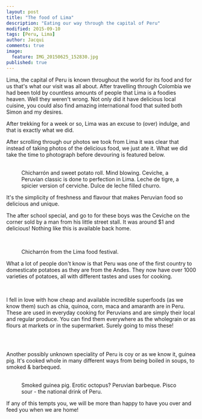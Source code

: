 ```yaml
---
layout: post
title: "The food of Lima"
description: "Eating our way through the capital of Peru"
modified: 2015-09-10
tags: [Peru, Lima]
author: Jacqui
comments: true
image:
  feature: IMG_20150625_152830.jpg
published: true
---
```


Lima, the capital of Peru is known throughout the world for its food and for us that's what our visit was all about. After travelling through Colombia we had been told by countless amounts of people that Lima is a foodies heaven. Well they weren't wrong. Not only did it have delicious local cuisine, you could also find amazing international food that suited both Simon and my desires.

After trekking for a week or so, Lima was an excuse to (over) indulge, and that is exactly what we did.

After scrolling through our photos we took from Lima it was clear that instead of taking photos of the delicious food, we just ate it. What we did take the time to photograph before devouring is featured below.

<figure class="half">
	<a href="../images/IMG_3567.jpg"><img src="../images/th/IMG_3567.jpg" alt=""></a>
	<a href="../images/IMG_3568.jpg"><img src="../images/th/IMG_3568.jpg" alt=""></a>
	<a href="../images/IMG_3487.jpg"><img src="../images/th/IMG_3487.jpg" alt=""></a>
	<a href="../images/IMG_8166.jpg"><img src="../images/th/IMG_8166.jpg" alt=""></a>
<figcaption>Chicharrón and sweet potato roll. Mind blowing. Ceviche, a Peruvian classic is done to perfection in Lima. Leche de tigre, a spicier version of cerviche. Dulce de leche filled churro.</figcaption></figure>

It's the simplicity of freshness and flavour that makes Peruvian food so delicious and unique.
	
The after school special, and go to for these boys was the Ceviche on the corner sold by a man from his little street stall. It was around $1 and delicious! Nothing like this is available back home.
	
<figure class="half">
	<a href="../images/IMG_4158.jpg"><img src="../images/th/IMG_4158.jpg" alt=""></a>
	<a href="../images/IMG_4159.jpg"><img src="../images/th/IMG_4159.jpg" alt=""></a>
</figure>

<figure>
<a href="../images/IMG_8164.jpg"><img src="../images/th/IMG_8164.jpg" alt=""></a>
<figcaption> Chicharrón from the Lima food festival.</figcaption></figure>

What a lot of people don't know is that Peru was one of the first country to domesticate potatoes as they are from the Andes. They now have over 1000 varieties of potatoes, all with different tastes and uses for cooking.

<figure class="half">
	<a href="../images/IMG_8123.jpg"><img src="../images/th/IMG_8123.jpg" alt=""></a>
	<a href="../images/IMG_8125.jpg"><img src="../images/th/IMG_8125.jpg" alt=""></a>
</figure>

I fell in love with how cheap and available incredible superfoods (as we know them) such as chia, quinoa, corn, maca and amaranth are in Peru. These are used in everyday cooking for Peruvians and are simply their local and regular produce.  You can find them everywhere as the wholegrain or as flours at markets or in the supermarket. Surely going to miss these!

<figure class="half">
	<a href="../images/IMG_8128.jpg"><img src="../images/th/IMG_8128.jpg" alt=""></a>
	<a href="../images/IMG_8143.jpg"><img src="../images/th/IMG_8143.jpg" alt=""></a>
	<a href="../images/IMG_3533.jpg"><img src="../images/th/IMG_3533.jpg" alt=""></a>
	<a href="../images/IMG_3535.jpg"><img src="../images/th/IMG_3535.jpg" alt=""></a>
</figure>

<figure>
<a href="../images/IMG_8129.jpg"><img src="../images/th/IMG_8129.jpg" alt=""></a></figure>

Another possibly unknown speciality of Peru is coy or as we know it, guinea pig. It's cooked whole in many different ways from being boiled in soups, to smoked & barbequed.

<figure class="half">
	<a href="../images/IMG_20150625_135956.jpg"><img src="../images/th/IMG_20150625_135956.jpg" alt=""></a>
	<a href="../images/IMG_3530.jpg"><img src="../images/th/IMG_3530.jpg" alt=""></a>
	<a href="../images/IMG_20150625_152830.jpg"><img src="../images/th/IMG_20150625_152830.jpg" alt=""></a>
	<a href="../images/IMG_3524.jpg"><img src="../images/th/IMG_3524.jpg" alt=""></a>
<figcaption>Smoked guinea pig. Erotic octopus? Peruvian barbeque. Pisco sour - the national drink of Peru.</figcaption>
</figure>
 
If any of this tempts you, we will be more than happy to have you over and feed you when we are home!
